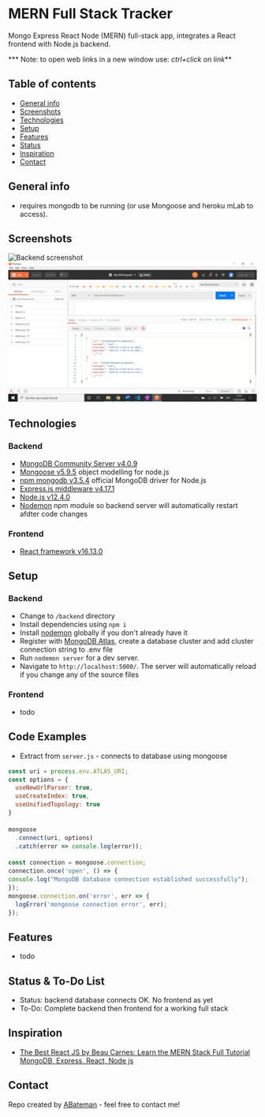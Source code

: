 # MERN Full Stack Tracker

Mongo Express React Node (MERN) full-stack app, integrates a React frontend with Node.js backend.

*** Note: to open web links in a new window use: _ctrl+click on link_**

## Table of contents

* [General info](#general-info)
* [Screenshots](#screenshots)
* [Technologies](#technologies)
* [Setup](#setup)
* [Features](#features)
* [Status](#status)
* [Inspiration](#inspiration)
* [Contact](#contact)

## General info

* requires mongodb to be running (or use Mongoose and heroku mLab to access).

## Screenshots

![Backend screenshot](./img/nodedb.png)
![Backend screenshot](./img/postman.png)

## Technologies

### Backend
* [MongoDB Community Server v4.0.9](https://www.mongodb.com/download-center/community)
* [Mongoose v5.9.5](https://mongoosejs.com/) object modelling for node.js
* [npm mongodb v3.5.4](https://www.npmjs.com/package/mongodb) official MongoDB driver for Node.js
* [Express.js middleware v4.17.1](https://expressjs.com/)
* [Node.js v12.4.0](https://nodejs.org/es/)
* [Nodemon](https://www.npmjs.com/package/nodemon) npm module so backend server will automatically restart afdter code changes

### Frontend
* [React framework v16.13.0](https://reactjs.org/)

## Setup

### Backend
* Change to `/backend` directory
* Install dependencies using `npm i`
* Install [nodemon](https://www.npmjs.com/package/nodemon) globally if you don't already have it
* Register with [MongoDB Atlas](www.mongodb.com), create a database cluster and add cluster connection string to .env file
* Run `nodemon server` for a dev server.
* Navigate to `http://localhost:5000/`. The server will automatically reload if you change any of the source files

### Frontend
* todo

## Code Examples

* Extract from `server.js` - connects to database using mongoose

```javascript
const uri = process.env.ATLAS_URI;
const options = {
  useNewUrlParser: true,
  useCreateIndex: true,
  useUnifiedTopology: true
}

mongoose
  .connect(uri, options)
  .catch(error => console.log(error));

const connection = mongoose.connection;
connection.once('open', () => {
console.log("MongoDB database connection established successfully");
});
mongoose.connection.on('error', err => {
  logError('mongoose connection error', err);
});
```

## Features

* todo

## Status & To-Do List

* Status: backend database connects OK. No frontend as yet
* To-Do: Complete backend then frontend for a working full stack

## Inspiration

* [The Best React JS by Beau Carnes: Learn the MERN Stack Full Tutorial MongoDB, Express, React, Node js](https://www.youtube.com/watch?v=FBeete8azkY)

## Contact

Repo created by [ABateman](https://www.andrewbateman.org) - feel free to contact me!
